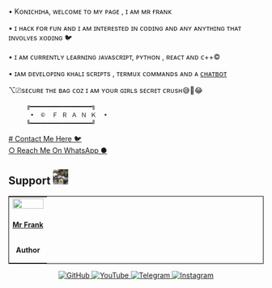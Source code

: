 •  Kᴏɴɪᴄʜɪʜᴀ, ᴡᴇʟᴄᴏᴍᴇ ᴛᴏ ᴍʏ ᴘᴀɢᴇ , ɪ ᴀᴍ ᴍʀ ғʀᴀɴᴋ

•  ɪ ʜᴀᴄᴋ ғᴏʀ ғᴜɴ ᴀɴᴅ ɪ ᴀᴍ ɪɴᴛᴇʀᴇsᴛᴇᴅ ɪɴ ᴄᴏᴅɪɴɢ ᴀɴᴅ ᴀɴʏ ᴀɴʏᴛʜɪɴɢ ᴛʜᴀᴛ ɪɴᴠᴏʟᴠᴇs xᴏᴅɪɴɢ 🐦

•  ɪ ᴀᴍ ᴄᴜʀʀᴇɴᴛʟʏ ʟᴇᴀʀɴɪɴɢ ᴊᴀᴠᴀsᴄʀɪᴘᴛ, ᴘʏᴛʜᴏɴ , ʀᴇᴀᴄᴛ ᴀɴᴅ ᴄ++©

•  ɪᴀᴍ ᴅᴇᴠᴇʟᴏᴘɪɴɢ ᴋʜᴀʟɪ sᴄʀɪᴘᴛs , ᴛᴇʀᴍᴜx ᴄᴏᴍᴍᴀɴᴅs ᴀɴᴅ ᴀ <a href=https://wa.me/263788236690/> ᴄʜᴀᴛʙᴏᴛ</a>

⌥⎚sᴇᴄᴜʀᴇ ᴛʜᴇ ʙᴀɢ ᴄᴏᴢ ɪ ᴀᴍ ʏᴏᴜʀ ɢɪʀʟs sᴇᴄʀᴇᴛ ᴄʀᴜsʜ😅🥲😂

         ╔━━━━━━━━━━━━━━━━━╗
          •  ©  Ｆ Ｒ Ａ Ｎ Ｋ  •
         ╚━━━━━━━━━━━━━━━━━╝

<u># Contact Me Here 🐦 </u> <br>
<a href="https://wa.me/263719647303/">○ Reach Me On WhatsApp ●</a>

## Support <img src="https://github.com/MrFr3nk/Imagick-/blob/main/PhotoCollage_1704163407014.jpg" width="30" height="30">

<table align="center" style="border:1px solid black;margin-left:auto;margin-right:auto;">
  <tr>
    <th><img src="https://user-images.githubusercontent.com/100421286/272568945-0cb5c1cb-b544-4287-962b-cf5ebab61d3d.jpg" width="100%" height="100%"></th>
  </tr>
  <tr>
    <td><a href="https://github.com/MrFr3nk/"><p align='center'><b>Mr Frank</b></td>
  </tr>
  <tr>
    <td><p align='center'><b>Author</b></td>
  </tr>
</table>

<p align="center"><a href="https://github.com/MrFr3nk"><img src="https://user-images.githubusercontent.com/64035221/96459220-834c7e00-123f-11eb-8417-534058a7ba62.png" alt="GitHub" width="80" height="80">
<a href="https://www.youtube.com/@mr_frank_ofc"><img src="https://user-images.githubusercontent.com/64035221/96456596-4f238e00-123c-11eb-821e-85e9aaa3faec.png" alt="YouTube" width="80" height="80">
<a href="https://t.me/the_cyber_punkk"><img src="https://user-images.githubusercontent.com/64035221/113977119-b91e0700-985f-11eb-9418-eab91ff1540e.png" alt="Telegram" width="80" height="">
<a href="https://www.instagram.com/mr_frank_ofc/"><img src="https://user-images.githubusercontent.com/64035221/113977904-e61ee980-9860-11eb-82d1-9ebd795c8138.png" alt="Instagram" width="80" height="">

<!---
MrFr3nk/MrFr3nk is a ✨ special ✨ repository because its `README.md` (this file) appears on your GitHub profile.
You can click the Preview link to take a look at your changes.
--->
